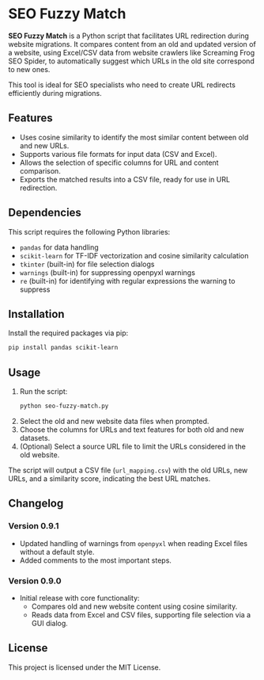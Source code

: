 
# SEO Fuzzy Match

**SEO Fuzzy Match** is a Python script that facilitates URL redirection during website migrations. It compares content from an old and updated version of a website, using Excel/CSV data from website crawlers like Screaming Frog SEO Spider, to automatically suggest which URLs in the old site correspond to new ones.

This tool is ideal for SEO specialists who need to create URL redirects efficiently during migrations.

## Features

- Uses cosine similarity to identify the most similar content between old and new URLs.
- Supports various file formats for input data (CSV and Excel).
- Allows the selection of specific columns for URL and content comparison.
- Exports the matched results into a CSV file, ready for use in URL redirection.

## Dependencies

This script requires the following Python libraries:
- `pandas` for data handling
- `scikit-learn` for TF-IDF vectorization and cosine similarity calculation
- `tkinter` (built-in) for file selection dialogs
- `warnings` (built-in) for suppressing openpyxl warnings
- `re` (built-in) for identifying with regular expressions the warning to suppress

## Installation

Install the required packages via pip:
```bash
pip install pandas scikit-learn
```

## Usage

1. Run the script:
   ```bash
   python seo-fuzzy-match.py
   ```
2. Select the old and new website data files when prompted.
3. Choose the columns for URLs and text features for both old and new datasets.
4. (Optional) Select a source URL file to limit the URLs considered in the old website.

The script will output a CSV file (`url_mapping.csv`) with the old URLs, new URLs, and a similarity score, indicating the best URL matches.

## Changelog

### Version 0.9.1
- Updated handling of warnings from `openpyxl` when reading Excel files without a default style.
- Added comments to the most important steps.

### Version 0.9.0
- Initial release with core functionality:
  - Compares old and new website content using cosine similarity.
  - Reads data from Excel and CSV files, supporting file selection via a GUI dialog.

## License

This project is licensed under the MIT License.
